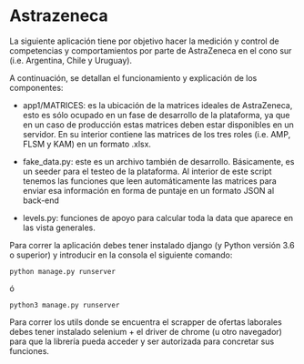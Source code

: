 # Astrazeneca

La siguiente aplicación tiene por objetivo hacer la medición y control de competencias y comportamientos por parte de AstraZeneca en el cono sur
(i.e. Argentina, Chile y Uruguay).

A continuación, se detallan el funcionamiento y explicación de los componentes:

* app1/MATRICES: es la ubicación de la matrices ideales de AstraZeneca, esto es sólo ocupado en un fase de desarrollo de la plataforma,
ya que en un caso de producción estas matrices deben estar disponibles en un servidor. En su interior contiene las matrices de
los tres roles (i.e. AMP, FLSM y KAM) en un formato .xlsx.

* fake_data.py: este es un archivo también de desarrollo. Básicamente, es un seeder para el testeo de la plataforma. Al interior de este script
tenemos las funciones que leen automáticamente las matrices para enviar esa información en forma de puntaje en un formato JSON al back-end

* levels.py: funciones de apoyo para calcular toda la data que aparece en las vista generales.

Para correr la aplicación debes tener instalado django (y Python versión 3.6 o superior) y introducir en la consola el siguiente comando:

```
python manage.py runserver
```

ó

```
python3 manage.py runserver
```

Para correr los utils donde se encuentra el scrapper de ofertas laborales debes tener instalado selenium + el driver de chrome (u otro navegador) para que la librería pueda acceder y ser autorizada para concretar sus funciones.
